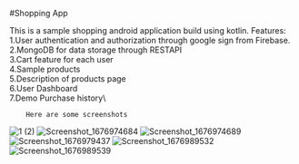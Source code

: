#Shopping App 

This is a sample shopping android application build using kotlin.
Features:\
        1.User authentication and authorization through google sign from Firebase.\
        2.MongoDB for data storage through RESTAPI\
        3.Cart feature for each user\
        4.Sample products\
        5.Description of products page\
        6.User Dashboard\
        7.Demo Purchase history\
        
        Here are some screenshots
![1 (2)](https://user-images.githubusercontent.com/83898491/220334755-89bce16a-eb65-45bf-a11f-ed5462e3340d.png)
![Screenshot_1676974684](https://user-images.githubusercontent.com/83898491/220334812-0edb4714-eca7-4caf-b074-321e6596ba9f.png)
![Screenshot_1676974689](https://user-images.githubusercontent.com/83898491/220334874-52c27ded-e2a0-48c5-94e3-7856b213b95a.png)
![Screenshot_1676979437](https://user-images.githubusercontent.com/83898491/220334893-b7ec643b-e7e9-4075-bd4a-25b95c0b15a5.png)
![Screenshot_1676989532](https://user-images.githubusercontent.com/83898491/220371751-9f74a3be-a777-4ecc-adbd-c1467ab98b76.png)
![Screenshot_1676989539](https://user-images.githubusercontent.com/83898491/220371782-fcb2d7a8-c34d-4e32-a768-8f6f303a8f45.png)



